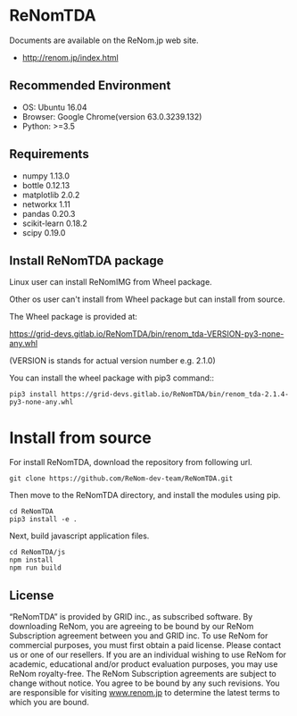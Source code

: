 # ReNomTDA

Documents are available on the ReNom.jp web site.

- http://renom.jp/index.html


## Recommended Environment
- OS: Ubuntu 16.04
- Browser: Google Chrome(version 63.0.3239.132)
- Python: >=3.5


## Requirements

- numpy 1.13.0
- bottle 0.12.13
- matplotlib 2.0.2
- networkx 1.11
- pandas 0.20.3
- scikit-learn 0.18.2
- scipy 0.19.0


## Install ReNomTDA package

Linux user can install ReNomIMG from Wheel package.

Other os user can't install from Wheel package but can install from source.

The Wheel package is provided at:

https://grid-devs.gitlab.io/ReNomTDA/bin/renom_tda-VERSION-py3-none-any.whl

(VERSION is stands for actual version number e.g. 2.1.0)

You can install the wheel package with pip3 command::

```
pip3 install https://grid-devs.gitlab.io/ReNomTDA/bin/renom_tda-2.1.4-py3-none-any.whl
```

# Install from source

For install ReNomTDA, download the repository from following url.

```
git clone https://github.com/ReNom-dev-team/ReNomTDA.git
```

Then move to the ReNomTDA directory, and install the modules using pip.

```
cd ReNomTDA
pip3 install -e .
```

Next, build javascript application files.

```
cd ReNomTDA/js
npm install
npm run build
```

## License

“ReNomTDA” is provided by GRID inc., as subscribed software.  By downloading ReNom, you are agreeing to be bound by our ReNom Subscription agreement between you and GRID inc.
To use ReNom for commercial purposes, you must first obtain a paid license. Please contact us or one of our resellers.  If you are an individual wishing to use ReNom for academic, educational and/or product evaluation purposes, you may use ReNom royalty-free.
The ReNom Subscription agreements are subject to change without notice. You agree to be bound by any such revisions. You are responsible for visiting www.renom.jp to determine the latest terms to which you are bound.
